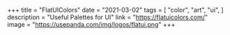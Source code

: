 +++
title = "FlatUIColors"
date = "2021-03-02"
tags = [
    "color",
    "art",
	"ui",
]
description = "Useful Palettes for UI"
link = "https://flatuicolors.com/"
image = "https://usepanda.com/img/logos/flatui.png"
+++